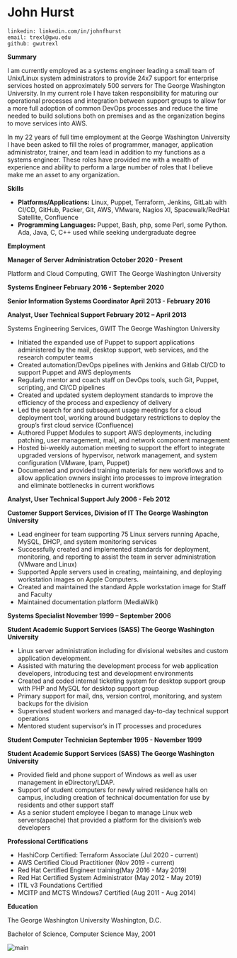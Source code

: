 # John Hurst

```text
linkedin: linkedin.com/in/johnfhurst
email: trexl@gwu.edu
github: gwutrexl
```

**Summary**

I am currently employed as a systems engineer leading a small team of Unix/Linux system
administrators to provide 24x7 support for enterprise services hosted on approximately 500 servers for The George Washington University. In my current role I have taken responsibility for maturing our operational processes and integration between support groups to allow for a more full adoption of common DevOps processes and reduce the time needed to build solutions both on premises and as the organization begins to move services into AWS.

In my 22 years of full time employment at the George Washington University I have been asked to fill the roles of programmer, manager, application administrator, trainer, and team lead in addition to my functions as a systems engineer. These roles have provided me with a wealth of experience and ability to perform a large number of roles that I believe make me an asset to any organization.

**Skills**

- **Platforms/Applications:** Linux, Puppet, Terraform, Jenkins, GitLab with CI/CD, GitHub, Packer,
    Git, AWS, VMware, Nagios XI, Spacewalk/RedHat Satellite, Confluence
- **Programming Languages:** Puppet, Bash, php, some Perl, some Python. Ada, Java, C, C++
    used while seeking undergraduate degree

**Employment**

**Manager of Server Administration October 2020 - Present**

Platform and Cloud Computing, GWIT The George Washington University

**Systems Engineer February 2016 - September 2020**

**Senior Information Systems Coordinator April 2013 - February 2016**

**Analyst, User Technical Support February 2012 – April 2013**

Systems Engineering Services, GWIT The George Washington University

- Initiated the expanded use of Puppet to support applications administered by the mail, desktop
    support, web services, and the research computer teams
- Created automation/DevOps pipelines with Jenkins and Gitlab CI/CD to support Puppet and AWS
    deployments
- Regularly mentor and coach staff on DevOps tools, such Git, Puppet, scripting, and CI/CD
    pipelines
- Created and updated system deployment standards to improve the efficiency of the process and
    expediency of delivery
- Led the search for and subsequent usage meetings for a cloud deployment tool, working around
    budgetary restrictions to deploy the group’s first cloud service (Confluence)
- Authored Puppet Modules to support AWS deployments, including patching, user management,
    mail, and network component management
- Hosted bi-weekly automation meeting to support the effort to integrate upgraded versions of
    hypervisor, network management, and system configuration (VMware, Ipam, Puppet)
- Documented and provided training materials for new workflows and to allow application owners
    insight into processes to improve integration and eliminate bottlenecks in current workflows

**Analyst, User Technical Support July 2006 - Feb 2012**

**Customer Support Services, Division of IT The George Washington University**

- Lead engineer for team supporting 75 Linux servers running Apache, MySQL, DHCP, and system
    monitoring services
- Successfully created and implemented standards for deployment, monitoring, and reporting to
    assist the team in server administration (VMware and Linux)
- Supported Apple servers used in creating, maintaining, and deploying workstation images on
    Apple Computers.
- Created and maintained the standard Apple workstation image for Staff and Faculty
- Maintained documentation platform (MediaWiki)

**Systems Specialist November 1999 – September 2006**

**Student Academic Support Services (SASS) The George Washington University**

- Linux server administration including for divisional websites and custom application development.
- Assisted with maturing the development process for web application developers, introducing test
    and development environments
- Created and coded internal ticketing system for desktop support group with PHP and MySQL for
    desktop support group
- Primary support for mail, dns, version control, monitoring, and system backups for the division
- Supervised student workers and managed day-to-day technical support operations
- Mentored student supervisor’s in IT processes and procedures

**Student Computer Technician September 1995 - November 1999**

**Student Academic Support Services (SASS) The George Washington University**

- Provided field and phone support of Windows as well as user management in eDirectory/LDAP.
- Support of student computers for newly wired residence halls on campus, including creation of
    technical documentation for use by residents and other support staff
- As a senior student employee I began to manage Linux web servers(apache) that provided a
    platform for the division’s web developers

**Professional Certifications**

- HashiCorp Certified: Terraform Associate (Jul 2020 - current)
- AWS Certified Cloud Practitioner (Nov 2019 - current)
- Red Hat Certified Engineer training(May 2016 - May 2019)
- Red Hat Certified System Administrator (May 2012 - May 2019)
- ITIL v3 Foundations Certified
- MCITP and MCTS Windows7 Certified (Aug 2011 - Aug 2014)

**Education**

The George Washington University Washington, D.C.

Bachelor of Science, Computer Science May, 2001

![main](https://github.com/mona/special-octo-eureka/actions/workflows/grading.yml/badge.svg?branch=main)

